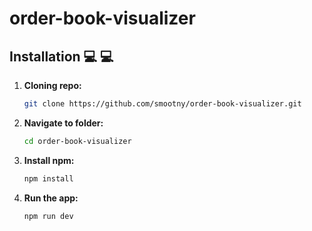# order-book-visualizer

## Installation  💻 💻 

1. **Cloning repo:**

   ```bash
   git clone https://github.com/smootny/order-book-visualizer.git
   ```

2. **Navigate to folder:**

   ```bash
   cd order-book-visualizer
   ```

3. **Install npm:**

   ```bash
   npm install
   ```

4. **Run the app:**

  
     ```bash
     npm run dev
     ```

